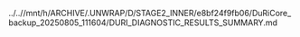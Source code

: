 ../..//mnt/h/ARCHIVE/.UNWRAP/D/STAGE2_INNER/e8bf24f9fb06/DuRiCore_backup_20250805_111604/DURI_DIAGNOSTIC_RESULTS_SUMMARY.md